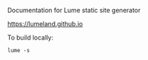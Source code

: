 Documentation for Lume static site generator

https://lumeland.github.io

To build locally:

```
lume -s
```
